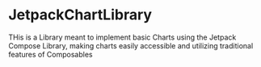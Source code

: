 # JetpackChartLibrary
THis is a Library meant to implement basic Charts using the Jetpack Compose Library, making charts easily accessible and utilizing traditional features of Composables
